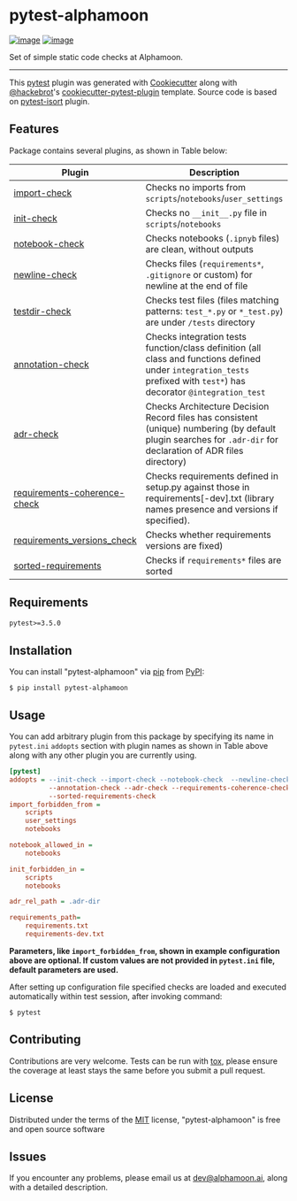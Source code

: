 # pytest-alphamoon

[![image](https://img.shields.io/pypi/v/pytest-alphamoon.svg)](https://pypi.org/project/pytest-alphamoon%0A%20:alt:%20PyPI%20version)
[![image](https://img.shields.io/pypi/pyversions/pytest-alphamoon.svg)](https://pypi.org/project/pytest-alphamoon)

Set of simple static code checks at Alphamoon.

* * * * *

This [pytest](https://github.com/pytest-dev/pytest) plugin was generated
with [Cookiecutter](https://github.com/audreyr/cookiecutter) along with
[@hackebrot](https://github.com/hackebrot)'s
[cookiecutter-pytest-plugin](https://github.com/pytest-dev/cookiecutter-pytest-plugin)
template. Source code is based on [pytest-isort](https://github.com/moccu/pytest-isort) plugin.

Features
--------

Package contains several plugins, as shown in Table below:


| Plugin         | Description           |
| -------------- | --------------------- |
| [import-check](pytest_alphamoon/import_check.py) | Checks no imports from `scripts`/`notebooks`/`user_settings`|
| [init-check](pytest_alphamoon/init_check.py) | Checks no `__init__.py` file in `scripts`/`notebooks`|
| [notebook-check](pytest_alphamoon/notebook_check.py) | Checks notebooks (`.ipnyb` files) are clean, without outputs || [notebook-check](pytest_alphamoon) | Checks notebooks (`.ipnyb` files) are clean, without outputs | 
| [newline-check](pytest_alphamoon/newline_check.py) | Checks files (`requirements*`, `.gitignore` or custom) for newline at the end of file |  
| [testdir-check](pytest_alphamoon/testdir_check.py) | Checks test files (files matching patterns: `test_*.py` or `*_test.py`) are under `/tests` directory |
| [annotation-check](pytest_alphamoon/annotation_check.py) | Checks integration tests function/class definition (all class and functions defined under `integration_tests` prefixed with `test*`) has decorator `@integration_test` |
| [adr-check](pytest_alphamoon/adr_check.py) | Checks Architecture Decision Record files has consistent (unique) numbering (by default plugin searches for `.adr-dir` for declaration of ADR files directory)
| [requirements-coherence-check](pytest_alphamoon/requirements_coherence_check.py) | Checks requirements defined in setup.py against those in requirements[-dev].txt (library names presence and versions if specified). 
| [requirements_versions_check](pytest_alphamoon/requirements_versions_check.py) | Checks whether requirements versions are fixed)
| [sorted-requirements](pytest_alphamoon/sorted_requirements_check.py) | Checks if `requirements*` files are sorted |

Requirements
------------
```requirements.txt
pytest>=3.5.0
```

Installation
------------

You can install "pytest-alphamoon" via
[pip](https://pypi.org/project/pip/) from
[PyPI](https://pypi.org/project):

    $ pip install pytest-alphamoon

Usage
-----

You can add arbitrary plugin from this package by specifying its name in `pytest.ini` `addopts`
section with plugin names as shown in Table above along with any other plugin you are currently using.

```ini
[pytest]
addopts = --init-check --import-check --notebook-check  --newline-check --testdir-check
          --annotation-check --adr-check --requirements-coherence-check --requirements_versions_check
          --sorted-requirements-check
import_forbidden_from =
    scripts
    user_settings
    notebooks

notebook_allowed_in =
    notebooks

init_forbidden_in =
    scripts
    notebooks

adr_rel_path = .adr-dir

requirements_path=
    requirements.txt
    requirements-dev.txt
``` 

**Parameters, like `import_forbidden_from`, shown in example configuration above are optional. 
If custom values are not provided in `pytest.ini` file, default parameters are used.**


After setting up configuration file specified checks are loaded and executed automatically within test session, 
after invoking command:

    $ pytest

Contributing
------------

Contributions are very welcome. Tests can be run with
[tox](https://tox.readthedocs.io/en/latest/), please ensure the coverage
at least stays the same before you submit a pull request.

License
-------

Distributed under the terms of the
[MIT](http://opensource.org/licenses/MIT) license, "pytest-alphamoon" is
free and open source software

Issues
------

If you encounter any problems, please email us at <dev@alphamoon.ai>, along with a detailed description.
